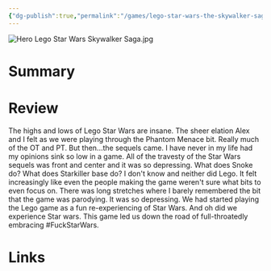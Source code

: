 ```yaml
---
{"dg-publish":true,"permalink":"/games/lego-star-wars-the-skywalker-saga-2022/","tags":["streamed","games"],"created":"2024-07-23","updated":"2024-08-14"}
---
```



![Hero Lego Star Wars Skywalker Saga.jpg](/img/user/Attachments/Hero%20Lego%20Star%20Wars%20Skywalker%20Saga.jpg)

# Summary

# Review

The highs and lows of Lego Star Wars are insane. The sheer elation Alex and I felt as we were playing through the Phantom Menace bit. Really much of the OT and PT. But then...the sequels came. I have never in my life had my opinions sink so low in a game. All of the travesty of the Star Wars sequels was front and center and it was so depressing. What does Snoke do? What does Starkiller base do? I don't know and neither did Lego. It felt increasingly like even the people making the game weren't sure what bits to even focus on. There was long stretches where I barely remembered the bit that the game was parodying. It was so depressing. We had started playing the Lego game as a fun re-experiencing of Star Wars. And oh did we experience Star wars. This game led us down the road of full-throatedly embracing #FuckStarWars.

# Links
